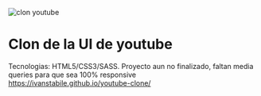 ![clon youtube](https://user-images.githubusercontent.com/47618715/118795324-d8ea1700-b870-11eb-86a8-b8f25a0ca8d9.jpg)
# Clon de la UI de youtube
Tecnologias: HTML5/CSS3/SASS. Proyecto aun no finalizado, faltan media queries para que sea 100% responsive
https://ivanstabile.github.io/youtube-clone/
